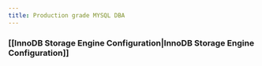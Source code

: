```yaml
---
title: Production grade MYSQL DBA
---
```

### [[InnoDB Storage Engine Configuration|InnoDB Storage Engine Configuration]]
